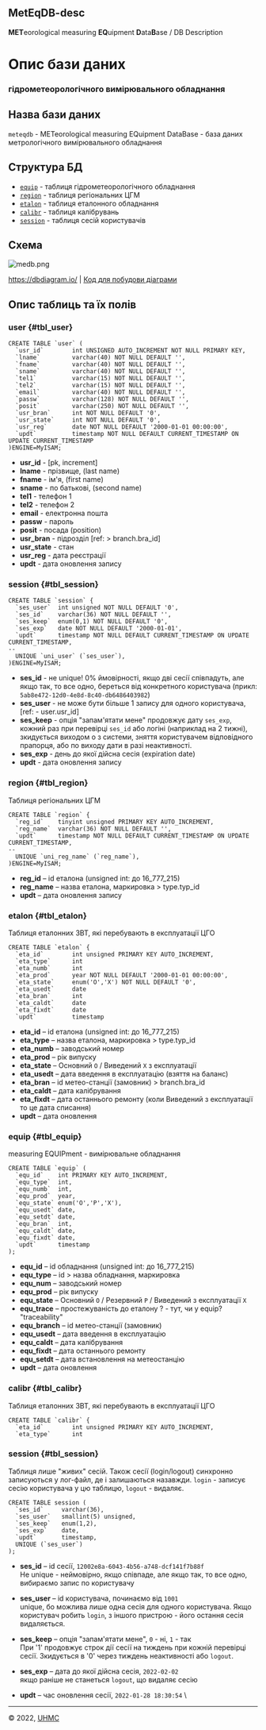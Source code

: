 ## MetEqDB-desc
**MET**eorological measuring **EQ**uipment **D**ata**B**ase / DB Description

# Опис бази даних
### гідрометеорологічного вимірювального обладнання


## Назва бази даних

`meteqdb` - METeorological measuring EQuipment DataBase - база даних метрологічного вимірювального обладнання

## Структура БД

- [`equip`](#tbl_equip) - таблиця гідрометеорологічного обладнання
- [`region`](#tbl_region) - таблиця регіональних ЦГМ
- [`etalon`](#tbl_etalon) - таблиця еталонного обладнання
- [`calibr`](#tbl_calibr) - таблиця калібрувань
- [`session`](#tbl_session) - таблиця сесій користувачів

## Схема

![medb.png](medb.png "Схема MEdb")

<https://dbdiagram.io/> | [Код для побудови діаграми](dbdiagram_code)


## Опис таблиць та їх полів

### user {#tbl_user}

```mysql
CREATE TABLE `user` (
  `usr_id`        int UNSIGNED AUTO_INCREMENT NOT NULL PRIMARY KEY,
  `lname`         varchar(40) NOT NULL DEFAULT '',
  `fname`         varchar(40) NOT NULL DEFAULT '',
  `sname`         varchar(40) NOT NULL DEFAULT '',
  `tel1`          varchar(15) NOT NULL DEFAULT '',
  `tel2`          varchar(15) NOT NULL DEFAULT '',
  `email`         varchar(40) NOT NULL DEFAULT '',
  `passw`         varchar(128) NOT NULL DEFAULT '',
  `posit`         varchar(250) NOT NULL DEFAULT '',
  `usr_bran`      int NOT NULL DEFAULT '0',
  `usr_state`     int NOT NULL DEFAULT '0',
  `usr_reg`       date NOT NULL DEFAULT '2000-01-01 00:00:00',
  `updt`          timestamp NOT NULL DEFAULT CURRENT_TIMESTAMP ON UPDATE CURRENT_TIMESTAMP
)ENGINE=MyISAM;
```

- **usr_id**    - [pk, increment]
- **lname**     - прізвище, (last name)
- **fname**     - ім'я, (first name)
- **sname**     - по батькові, (second name)
- **tel1**      - телефон 1
- **tel2**      - телефон 2
- **email**     - електронна пошта
- **passw**     - пароль
- **posit**     - посада (position)
- **usr_bran**  - підрозділ [ref: > branch.bra_id]
- **usr_state** - стан
- **usr_reg**   - дата реєстрації
- **updt**      - дата оновлення запису


### session {#tbl_session}

```mysql
CREATE TABLE `session` {
  `ses_user`  int unsigned NOT NULL DEFAULT '0',
  `ses_id`    varchar(36) NOT NULL DEFAULT '',
  `ses_keep`  enum(0,1) NOT NULL DEFAULT '0',
  `ses_exp`   date NOT NULL DEFAULT '2000-01-01',
  `updt`      timestamp NOT NULL DEFAULT CURRENT_TIMESTAMP ON UPDATE CURRENT_TIMESTAMP,
--
  UNIQUE `uni_user` (`ses_user`),
)ENGINE=MyISAM;
```

- **ses_id**   - не unique! 0% ймовірності, якщо дві сесії співпадуть, але якщо так, то все одно, береться від конкретного користувача (прикл: `5ab8e472-12d0-4e8d-8c40-db6486403982`)
- **ses_user** - не може бути більше 1 запису для одного користувача, [ref: - user.usr_id]
- **ses_keep** - опція "запам'ятати мене" продовжує дату `ses_exp`, кожний раз при перевірці `ses_id` або логіні (наприклад на 2 тижні), зкидується виходом о з системи, зняття користувачем відповідного прапорця, або по виходу дати в разі неактивності.
- **ses_exp**  - день до якої дійсна сесія (expiration date)
- **updt**     - дата оновлення запису


### region {#tbl_region}

Таблиця регіональних ЦГМ

```mysql
CREATE TABLE `region` {
  `reg_id`    tinyint unsigned PRIMARY KEY AUTO_INCREMENT,
  `reg_name`  varchar(36) NOT NULL DEFAULT '',
  `updt`      timestamp NOT NULL DEFAULT CURRENT_TIMESTAMP ON UPDATE CURRENT_TIMESTAMP,
--
  UNIQUE `uni_reg_name` (`reg_name`),
)ENGINE=MyISAM;
```

- **reg_id**    – id еталона (unsigned int: до 16_777_215)
- **reg_name**  – назва еталона, маркировка > type.typ_id
- **updt**      – дата оновлення запису


### etalon {#tbl_etalon}

Таблиця еталонних ЗВТ, які перебувають в експлуатації ЦГО

```mysql
CREATE TABLE `etalon` {
  `eta_id`        int unsigned PRIMARY KEY AUTO_INCREMENT,
  `eta_type`      int
  `eta_numb`      int
  `eta_prod`      year NOT NULL DEFAULT '2000-01-01 00:00:00',
  `eta_state`     enum('O','X') NOT NULL DEFAULT '0',
  `eta_usedt`     date
  `eta_bran`      int
  `eta_caldt`     date
  `eta_fixdt`     date
  `updt`          timestamp
```

- **eta_id**    – id еталона (unsigned int: до 16_777_215)
- **eta_type**  – назва еталона, маркировка > type.typ_id
- **eta_numb**  – заводський номер
- **eta_prod**  – рік випуску
- **eta_state** – Основний `O` / Виведений `X` з експлуатації
- **eta_usedt** – дата введення в експлуатацію (взяття на баланс)
- **eta_bran**  – id метео-станції (замовник) > branch.bra_id
- **eta_caldt** – дата калібрування
- **eta_fixdt** – дата останнього ремонту (коли Виведений з експлуатації то це дата списання)
- **updt**      – дата оновлення


### equip {#tbl_equip}

measuring EQUIPment - вимірювальне обладнання

```mysql
CREATE TABLE `equip` (
  `equ_id`    int PRIMARY KEY AUTO_INCREMENT,
  `equ_type`  int,
  `equ_numb`  int,
  `equ_prod`  year,
  `equ_state` enum('O','P','X'),
  `equ_usedt` date,
  `equ_setdt` date,
  `equ_bran`  int,
  `equ_caldt` date,
  `equ_fixdt` date,
  `updt`      timestamp
);
```

- **equ_id**     – id обладнання (unsigned int: до 16_777_215)
- **equ_type**   – id > назва обладнання, маркировка
- **equ_num**    – заводський номер
- **equ_prod**   – рік випуску
- **equ_state**  – Основний `O` / Резервний `P` / Виведений з експлуатації `X`
- **equ_trace**  – простежуваність до еталону ? - тут, чи у equip? "traceability"
- **equ_branch** – id метео-станції (замовник)
- **equ_usedt**  – дата введення в експлуатацію
- **equ_caldt**  – дата калібрування
- **equ_fixdt**  – дата останнього ремонту
- **equ_setdt**  – дата встановлення на метеостанцію
- **updt**       – дата оновлення


### calibr {#tbl_calibr}

Таблиця еталонних ЗВТ, які перебувають в експлуатації ЦГО

```mysql
CREATE TABLE `calibr` {
  `eta_id`        int unsigned PRIMARY KEY AUTO_INCREMENT,
  `eta_type`      int
```


### session {#tbl_session}

Таблиця лише "живих" сесій. Також сесії (login/logout) синхронно записуються у лог-файл, де і залишаються назавжди.
`login` - записує сесію користувача у цю таблицю, `logout` - видаляє.

```mysql
CREATE TABLE session (
  `ses_id`     varchar(36),
  `ses_user`   smallint(5) unsigned,
  `ses_keep`   enum(1,2),
  `ses_exp`    date,
  `updt`       timestamp,
  UNIQUE (`ses_user`)
);
```
- **ses_id** – id сесії, `12002e8a-6043-4b56-a748-dcf141f7b88f` \
Не unique - неймовірно, якщо співпаде, але якщо так, то все одно, вибираємо запис по користувачу

- **ses_user** – id користувача, починаємо від `1001` \
unique, бо можлива лише одна сесія для одного користувача. Якщо користувач робить `login`, з іншого пристрою - його остання сесія видаляється.

- **ses_keep** – опція "запам'ятати мене", `0` - ні, `1` - так \
При '1' продовжує строк дії сесії на тиждень при кожній перевірці сесії. Зкидується в '0' через тиждень неактивності або `logout`.

- **ses_exp** – дата до якої дійсна сесія, `2022-02-02` \
якщо раніше не станеться `logout`, що видаляє сесію

- **updt** – час оновлення сесії, `2022-01-28 18:30:54` \



---
&copy; 2022, [UHMC](https://meteo.gov.ua/)
